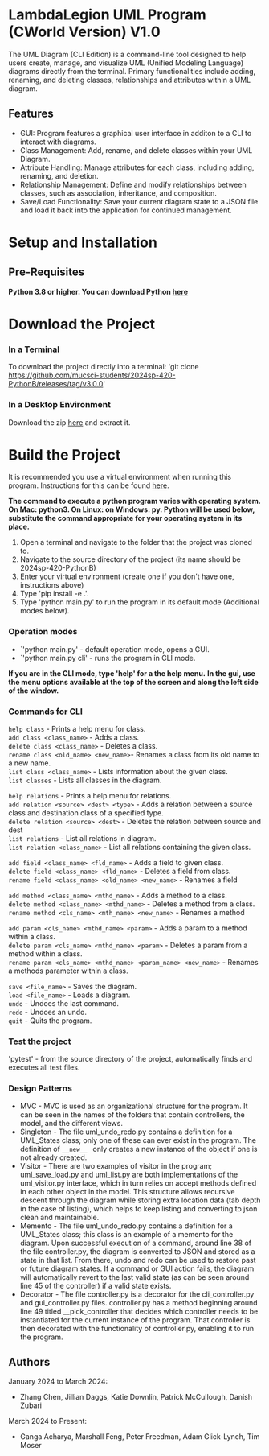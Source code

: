 # LambdaLegion UML Program (CWorld Version) V1.0
The UML Diagram (CLI Edition) is a command-line tool
designed to help users create, manage, and visualize
UML (Unified Modeling Language) diagrams directly from the terminal.
Primary functionalities include adding, renaming,
and deleting classes, relationships and attributes 
within a UML diagram.

## Features
* GUI: Program features a graphical user interface in additon to a CLI to interact with diagrams. 
* Class Management: Add, rename, and delete classes within your UML Diagram.
* Attribute Handling: Manage attributes for each class, including adding, renaming, and deletion.
* Relationship Management: Define and modify relationships between classes, such as association, inheritance, and composition.
* Save/Load Functionality: Save your current diagram state to a JSON file and load it back into the application for continued management.

# Setup and Installation

## Pre-Requisites
<B>Python 3.8 or higher. You can download Python [here](https://www.python.org/downloads/)</B>

# Download the Project

### In a Terminal
To download the project directly into a terminal:
'git clone https://github.com/mucsci-students/2024sp-420-PythonB/releases/tag/v3.0.0'

### In a Desktop Environment
Download the zip [here](https://github.com/mucsci-students/2024sp-420-PythonB/releases/tag/v3.0.0) and extract it.

# Build the Project

It is recommended you use a virtual environment when running this program. Instructions for this can be found [here](https://docs.python.org/3/library/venv.html).

**The command to execute a python program varies with operating system. On Mac: python3. On Linux: on Windows: py. Python will be used below, substitute the command appropriate for your operating system in its place.**

<ol>
<li> Open a terminal and navigate to the folder that the project was cloned to. 
<li> Navigate to the source directory of the project (its name should be 2024sp-420-PythonB)
<li> Enter your virtual environment (create one if you don't have one, instructions above)
<li> Type 'pip install -e .'.
<li> Type 'python main.py' to run the program in its default mode (Additional modes below).
</ol>

### Operation modes
- `'python main.py'       - default operation mode, opens a GUI.
- `'python main.py cli'   - runs the program in CLI mode.

**If you are in the CLI mode, type 'help' for a the help menu.**
**In the gui, use the menu options available at the top of the screen and along the left side of the window.**
### Commands for CLI
`` help class `` - Prints a help menu for class. <br>
`` add class <class_name> `` - Adds a class. <br>
`` delete class <class_name> `` - Deletes a class. <br>
`` rename class <old_name> <new_name> ``- Renames a class from its old name to a new name.  <br>
`` list class <class_name> `` - Lists information about the given class. <br>
`` list classes `` - Lists all classes in the diagram. <br>

`` help relations `` - Prints a help menu for relations. <br>
`` add relation <source> <dest> <type> `` - Adds a relation between a source class and destination class of a specified type. <br>
`` delete relation <source> <dest> `` - Deletes the relation between source and dest  <br>
`` list relations `` - List all relations in diagram. <br>
`` list relation <class_name> `` - List all relations containing the given class. <br>

`` add field <class_name> <fld_name> `` - Adds a field to given class. <br>
`` delete field <class_name> <fld_name> `` - Deletes a field from class. <br>
`` rename field <class_name> <old_name> <new_name> `` - Renames a field  <br>

`` add method <class_name> <mthd_name> `` - Adds a method to a class. <br>
`` delete method <class_name> <mthd_name> `` - Deletes a method from a class. <br>
`` rename method <cls_name> <mth_name> <new_name> `` - Renames a method <br>

`` add param <cls_name> <mthd_name> <param> `` - Adds a param to a method within a class. <br>
`` delete param <cls_name> <mthd_name> <param> `` - Deletes a param from a method within a class. <br>
`` rename param <cls_name> <mthd_name> <param_name> <new_name> `` - Renames a methods parameter within a class. <br>

`` save <file_name> `` - Saves the diagram. <br>
`` load <file_name> `` - Loads a diagram.  <br>
`` undo `` - Undoes the last command.  <br>
`` redo `` - Undoes an undo.  <br>
`` quit `` - Quits the program. <br>

### Test the project
'pytest'  - from the source directory of the project, automatically finds and executes all test files.

### Design Patterns
- MVC       - MVC is used as an organizational structure for the program. It can be seen in the names of the folders that contain controllers, the model, and the different views. 
- Singleton - The file uml_undo_redo.py contains a definition for a UML_States class; only one of these can ever exist in the program. The definition of ``__new__ `` only creates a new instance of the object if one is not already created. 
- Visitor   - There are two examples of visitor in the program; uml_save_load.py and uml_list.py are both implementations of the uml_visitor.py interface, which in turn relies on accept methods defined in each other object in the model. This structure allows recursive descent through the diagram while storing extra location data (tab depth in the case of listing), which helps to keep listing and converting to json clean and maintainable. 
- Memento   - The file uml_undo_redo.py contains a definition for a UML_States class; this class is an example of a memento for the diagram. Upon successful execution of a command, around line 38 of the file controller.py, the diagram is converted to JSON and stored as a state in that list. From there, undo and redo can be used to restore past or future diagram states. If a command or GUI action fails, the diagram will automatically revert to the last valid state (as can be seen around line 45 of the controller) if a valid state exists. 
- Decorator - The file controller.py is a decorator for the cli_controller.py and gui_controller.py files. controller.py has a method beginning around line 49 titled __pick_controller that decides which controller needs to be instantiated for the current instance of the program. That controller is then decorated with the functionality of controller.py, enabling it to run the program. 
## Authors
January 2024 to March 2024:
- Zhang Chen, Jillian Daggs, Katie Downlin, Patrick McCullough, Danish Zubari 

March 2024 to Present: 
- Ganga Acharya, Marshall Feng, Peter Freedman, Adam Glick-Lynch, Tim Moser